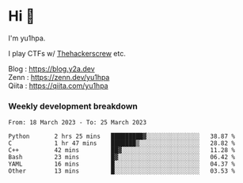 # Hi 👋

I'm yu1hpa.

I play CTFs w/ [Thehackerscrew](https://www.thehackerscrew.team/) etc.

Blog : https://blog.y2a.dev  
Zenn : https://zenn.dev/yu1hpa  
Qiita : https://qiita.com/yu1hpa  

### Weekly development breakdown

<!--START_SECTION:waka-->

```text
From: 18 March 2023 - To: 25 March 2023

Python       2 hrs 25 mins   █████████▓░░░░░░░░░░░░░░░   38.87 %
C            1 hr 47 mins    ███████▒░░░░░░░░░░░░░░░░░   28.82 %
C++          42 mins         ██▓░░░░░░░░░░░░░░░░░░░░░░   11.28 %
Bash         23 mins         █▓░░░░░░░░░░░░░░░░░░░░░░░   06.42 %
YAML         16 mins         █░░░░░░░░░░░░░░░░░░░░░░░░   04.37 %
Other        13 mins         █░░░░░░░░░░░░░░░░░░░░░░░░   03.53 %
```

<!--END_SECTION:waka-->

